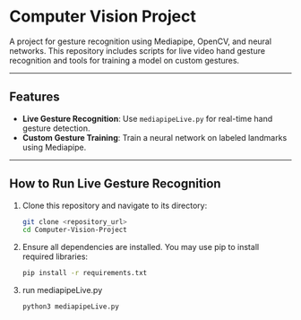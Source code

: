 # Computer Vision Project

A project for gesture recognition using Mediapipe, OpenCV, and neural networks. This repository includes scripts for live video hand gesture recognition and tools for training a model on custom gestures.

---

## Features
- **Live Gesture Recognition**: Use `mediapipeLive.py` for real-time hand gesture detection.
- **Custom Gesture Training**: Train a neural network on labeled landmarks using Mediapipe.

---

## How to Run Live Gesture Recognition
1. Clone this repository and navigate to its directory:
   ```bash
   git clone <repository_url>
   cd Computer-Vision-Project
2. Ensure all dependencies are installed. You may use pip to install required libraries:
   ```bash
   pip install -r requirements.txt

3. run mediapipeLive.py
   ```bash
   python3 mediapipeLive.py
